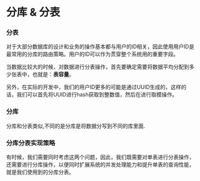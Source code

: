 # 分库 & 分表

### 分表

对于大部分数据库的设计和业务的操作基本都与用户的ID相关，因此使用用户ID是最常用的分库的路由策略。用户的ID可以作为贯穿整个系统用的重要字段。

当数据比较大的时候，对数据进行分表操作，首先要确定需要将数据平均分配到多少张表中，也就是：**表容量**。

另外，在实际的开发中，我们的用户ID更多的可能是通过UUID生成的，这样的话，我们可以首先将UUID进行hash获取到整数值，然后在进行取模操作。

### 分库

分库和分表类似,不同的是分库是将数据分写到不同的库里面.

### 分库分表实现策略

有时候，我们需要同时考虑这两个问题，因此，我们既需要对单表进行分表操作，还需要进行分库操作，以便同时扩展系统的并发处理能力和提升单表的查询性能，就是我们使用到的分库分表。